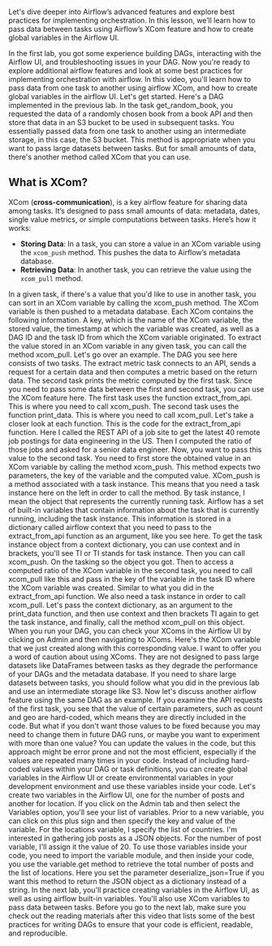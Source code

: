 Let's dive deeper into Airflow’s advanced features and explore best practices for implementing orchestration. In this lesson, we’ll learn how to pass data between tasks using Airflow’s XCom feature and how to create global variables in the Airflow UI. 

In the first lab, you got some
experience building DAGs, interacting with the Airflow UI, and troubleshooting
issues in your DAG. Now you're ready to explore additional airflow
features and look at some best practices for implementing orchestration
with airflow. In this video, you'll learn
how to pass data from one task to another
using airflow XCom, and how to create global
variables in the airflow UI. Let's get started. Here's a DAG implemented in the previous lab. In the task get_random_book, you requested the data of a randomly chosen
book from a book API and then store that data in an S3 bucket to be used
in subsequent tasks. You essentially passed
data from one task to another using an
intermediate storage, in this case, the S3 bucket. This method is appropriate
when you want to pass large datasets
between tasks. But for small amounts of data, there's another method called
XCom that you can use. 

## What is XCom?

XCom (**cross-communication**), is a key airflow feature for sharing data among tasks. It’s designed to pass small amounts of data: metadata, dates, single value metrics, or simple computations
between tasks. Here’s how it works:

- **Storing Data**: In a task, you can store a value in an XCom variable using the `xcom_push` method. This pushes the data to Airflow’s metadata database.
- **Retrieving Data**: In another task, you can retrieve the value using the `xcom_pull` method.

In a given task, if there's a value that you'd like
to use in another task, you can sort in an
XCom variable by calling the xcom_push method. The XCom variable is then
pushed to a metadata database. Each XCom contains the
following information. A key, which is the name of the XCom variable,
the stored value, the timestamp at which
the variable was created, as well as a DAG ID and the task ID from which the
XCom variable originated. To extract the value stored in an XCom variable
in any given task, you can call the
method xcom_pull. Let's go over an example. The DAG you see here
consists of two tasks. The extract metric task
connects to an API, sends a request for
a certain data and then computes a metric
based on the return data. The second task prints the metric computed
by the first task. Since you need to pass some data between the first
and second task, you can use the
XCom feature here. The first task uses the
function extract_from_api. This is where you need
to call xcom_push. The second task uses the
function print_data. This is where you need
to call xcom_pull. Let's take a closer
look at each function. This is the code for the
extract_from_api function. Here I called the REST
API of a job site to get the latest 40
remote job postings for data engineering in the US. Then I computed the ratio of those jobs and asked for
a senior data engineer. Now, you want to pass this
value to the second task. You need to first store the obtained value
in an XCom variable by calling the method xcom_push. This method expects
two parameters, the key of the variable
and the computed value. XCom_push is a method associated
with a task instance. This means that you
need a task instance here on the left in order
to call the method. By task instance, I mean the object that represents
the currently running task. Airflow has a set of
built-in variables that contain information about the task that is
currently running, including the task instance. This information is
stored in a dictionary called airflow
context that you need to pass to the
extract_from_api function as an argument,
like you see here. To get the task instance object from a
context dictionary, you can use context
and in brackets, you'll see TI or TI
stands for task instance. Then you can call xcom_push. On the tasking so
the object you got. Then to access a computed ratio of the XCom variable
in the second task, you need to call xcom_pull
like this and pass in the key of the variable in the task ID where the XCom
variable was created. Similar to what you did in the
extract_from_api function. We also need a task instance
in order to call xcom_pull. Let's pass the
context dictionary, as an argument to the
print_data function, and then use context
and then brackets TI again to get
the task instance, and finally, call the method
xcom_pull on this object. When you run your DAG, you can check your XComs
in the Airflow UI by clicking on Admin and
then navigating to XComs. Here's the XCom
variable that we just created along with this
corresponding value. I want to offer you a word of
caution about using XComs. They are not designed to pass large datasets like
DataFrames between tasks as they degrade the performance of your DAGs
and the metadata database. If you need to share large
datasets between tasks, you should follow what you
did in the previous lab and use an intermediate
storage like S3. Now let's discuss
another airflow feature using the same DAG
as an example. If you examine the API
requests of the first task, you see that the value
of certain parameters, such as count and
geo are hard-coded, which means they are directly
included in the code. But what if you don't
want those values to be fixed because you may need to change them in future DAG runs, or maybe you want to experiment
with more than one value? You can update the
values in the code, but this approach might be error prone and not the
most efficient, especially if the values are repeated many times
in your code. Instead of including
hard-coded values within your DAG or
task definitions, you can create
global variables in the Airflow UI or create environmental variables in
your development environment and use these variables
inside your code. Let's create two variables
in the Airflow UI, one for the number of posts
and another for location. If you click on
the Admin tab and then select the
Variables option, you'll see your
list of variables. Prior to a new variable,
you can click on this plus sign and then specify the key and
value of the variable. For the locations variable, I specify the list of countries. I'm interested in gathering
job posts as a JSON objects. For the number of post variable, I'll assign it the value of 20. To use those variables
inside your code, you need to import
the variable module, and then inside your code, you use the
variable.get method to retrieve the total number of posts and the list of locations. Here you set the parameter deserialize_json=True
if you want this method to return
the JSON object as a dictionary
instead of a string. In the next lab, you'll practice creating variables
in the Airflow UI, as well as using airflow
built-in variables. You'll also use XCom variables to pass data between tasks. Before you go to the next lab, make sure you check out
the reading materials after this video that lists
some of the best practices for writing DAGs to
ensure that your code is efficient, readable,
and reproducible.
